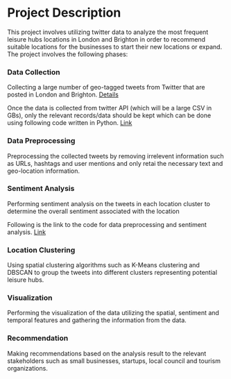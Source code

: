 # Project Description
This project involves utilizing twitter data to analyze the most frequent leisure hubs locations in London and Brighton in order to recommend suitable locations for the businesses to start their new locations or expand. The project involves the following phases:

### Data Collection
Collecting a large number of geo-tagged tweets from Twitter that are posted in London and Brighton. [Details](Collecting_tweets_from_twitter_API.md)

Once the data is collected from twitter API (which will be a large CSV in GBs), only the relevant records/data should be kept which can be done using following code written in Python. [Link](Reading_Large_CSV.ipynb)

### Data Preprocessing
Preprocessing the collected tweets by removing irrelevent information such as URLs, hashtags and user mentions and only retai  the necessary text and geo-location information.

### Sentiment Analysis
Performing sentiment analysis on the tweets in each location cluster to determine the overall sentiment associated with the location

Following is the link to the code for data preprocessing and sentiment analysis. [Link](Data_Preprocessing_And_Sentiment_Analysis.ipynb)
### Location Clustering
Using spatial clustering algorithms such as K-Means clustering and DBSCAN to group the tweets into different clusters representing potential leisure hubs.

### Visualization 
Performing the visualization of the data utilizing the spatial, sentiment and temporal features and gathering the information from the data.

### Recommendation
Making recommendations based on the analysis result to the relevant stakeholders such as small businesses, startups, local council and tourism organizations.
